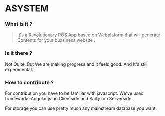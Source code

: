 # ASYSTEM
### What is it ?
>It's a Revolutionary POS App based on Webplaform that will generate
> Contents for your bussiness website .

### Is it there ?
Not Quite. But We are making progress and it feels good. And It's still experimental.

### How to contribute ?

For contribution you have to be familiar with javascript. We've used frameworks Angular.js on Clientside and Sail.js on Serverside.

For storage you can use pretty much any mainstream database you want.
